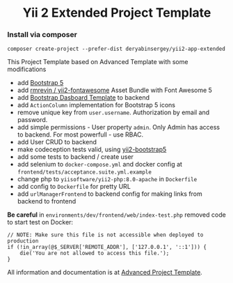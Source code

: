 <h1 align="center">Yii 2 Extended Project Template</h1>


### Install via composer 

```shell
composer create-project --prefer-dist deryabinsergey/yii2-app-extended
```

This Project Template based on Advanced Template with some modifications

- add [Bootstrap 5](https://github.com/yiisoft/yii2-bootstrap5)
- add [rmrevin / yii2-fontawesome](https://github.com/rmrevin/yii2-fontawesome) Asset Bundle with Font Awesome 5
- add [Bootstrap Dasboard Template](https://getbootstrap.com/docs/4.5/examples/dashboard/) to backend
- add `ActionColumn` implementation for Bootstrap 5 icons
- remove unique key from `user.username`. Authorization by email and password.
- add simple permissions - User property `admin`. Only Admin has access to backend. For most powerfull - use RBAC.
- add User CRUD to backend
- make codeception tests valid, using [yii2-bootstrap5](https://github.com/yiisoft/yii2-bootstrap5)
- add some tests to backend / create user
- add selenium to `docker-compose.yml` and docker config at `frontend/tests/acceptance.suite.yml.example`
- change php to `yiisoftware/yii2-php:8.0-apache` in `Dockerfile`
- add config to `Dockerfile` for pretty URL
- add `urlManagerFrontend` to backend config for making links from backend to frontend

**Be careful** in `environments/dev/frontend/web/index-test.php` removed code to start test on Docker: 
```
// NOTE: Make sure this file is not accessible when deployed to production
if (!in_array(@$_SERVER['REMOTE_ADDR'], ['127.0.0.1', '::1'])) {
    die('You are not allowed to access this file.');
}
```

All information and documentation is at [Advanced Project Template](https://github.com/yiisoft/yii2-app-advanced/blob/master/docs/guide/README.md).